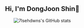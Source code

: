<div align=center><h2>Hi, I'm DongJoon Shin👋 </h1></div>
<div align=center>
  
![7lsehdwns's GitHub stats](https://github-readme-stats.vercel.app/api?username=7lsehdwns&show_icons=true&bg_color=00000000)

</div>
<!--
**7lsehdwns/7lsehdwns** is a ✨ _special_ ✨ repository because its `README.md` (this file) appears on your GitHub profile.

Here are some ideas to get you started:

- 🔭 I’m currently working on ...
- 🌱 I’m currently learning ...
- 👯 I’m looking to collaborate on ...
- 🤔 I’m looking for help with ...
- 💬 Ask me about ...
- 📫 How to reach me: ...
- 😄 Pronouns: ...
- ⚡ Fun fact: ...
-->
